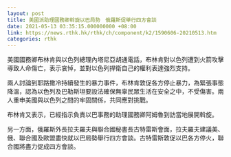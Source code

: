 ```yaml
---
layout: post
title: 美國派助理國務卿斡旋以巴局勢　俄羅斯促舉行四方會談
date: 2021-05-13 03:35:15.000000000 +08:00
link: https://news.rthk.hk/rthk/ch/component/k2/1590606-20210513.htm
categories: rthk
---
```


美國國務卿布林肯與以色列總理內塔尼亞胡通電話，布林肯對以色列遭到火箭攻擊導致人命傷亡，表示哀悼，並對以色列捍衛自己的權利表達強烈支持。

兩人討論到耶路撒冷持續發生的暴力事件，布林肯敦促各方停止暴力，為緊張事態降溫，認為以色列及巴勒斯坦要設法確保無辜民眾生活在安全之中，不受傷害。兩人重申美國與以色列之間的牢固關係，共同應對挑戰。

布林肯又表示，已經指示負責以巴事務的助理國務卿阿姆魯到訪當地展開斡旋。

另一方面，俄羅斯外長拉夫羅夫與聯合國秘書長古特雷斯會面，拉夫羅夫建議美、俄、聯合國及歐盟盡快就以巴局勢舉行四方會談。古特雷斯敦促以巴各方停火，聯合國將盡力促成四方會談。


 
